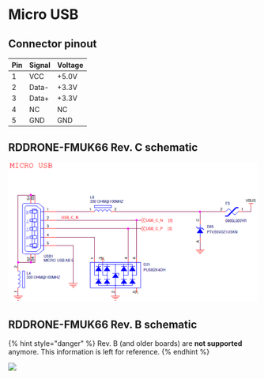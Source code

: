 # Micro USB

## Connector pinout

| Pin | Signal | Voltage |
| --- | ------ | ------- |
| 1   | VCC    | +5.0V   |
| 2   | Data-  | +3.3V   |
| 3   | Data+  | +3.3V   |
| 4   | NC     | NC      |
| 5   | GND    | GND     |

## RDDRONE-FMUK66 Rev. C schematic

![](../../.gitbook/assets/C-USB.png)

## RDDRONE-FMUK66 Rev. B schematic

{% hint style="danger" %}
Rev. B (and older boards) are **not supported** anymore. This information is left for reference.
{% endhint %}

![](../../.gitbook/assets/usb.png)
